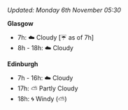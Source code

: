 *Updated: Monday 6th November 05:30*

**Glasgow**

* 7h: :cloud: Cloudy [:umbrella: as of 7h]
* 8h - 18h: :cloud: Cloudy

**Edinburgh**

* 7h - 16h: :cloud: Cloudy
* 17h: :partly_sunny: Partly Cloudy
* 18h: :cyclone: Windy (:partly_sunny:)
